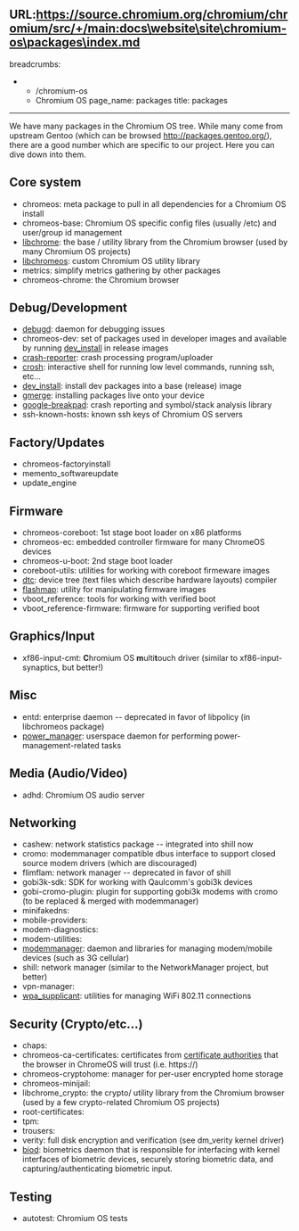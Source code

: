 URL:https://source.chromium.org/chromium/chromium/src/+/main:docs\website\site\chromium-os\packages\index.md
---
breadcrumbs:
- - /chromium-os
  - Chromium OS
page_name: packages
title: packages
---

We have many packages in the Chromium OS tree. While many come from upstream
Gentoo (which can be browsed <http://packages.gentoo.org/>), there are a good
number which are specific to our project. Here you can dive down into them.

## Core system

*   chromeos: meta package to pull in all dependencies for a Chromium OS
            install
*   chromeos-base: Chromium OS specific config files (usually /etc) and
            user/group id management
*   [libchrome](/chromium-os/packages/libchrome): the base / utility
            library from the Chromium browser (used by many Chromium OS
            projects)
*   [libchromeos](/chromium-os/packages/libchromeos): custom Chromium OS
            utility library
*   metrics: simplify metrics gathering by other packages
*   chromeos-chrome: the Chromium browser

## Debug/Development

*   [debugd](https://chromium.googlesource.com/chromiumos/platform2/+/HEAD/debugd/):
            daemon for debugging issues
*   chromeos-dev: set of packages used in developer images and available
            by running
            [dev_install](/chromium-os/developer-library/guides/device/install-software-on-base-images)
            in release images
*   [crash-reporter](/chromium-os/packages/crash-reporting): crash
            processing program/uploader
*   [crosh](https://chromium.googlesource.com/chromiumos/platform2/+/HEAD/crosh/):
            interactive shell for running low level commands, running ssh,
            etc...
*   [dev_install](/chromium-os/developer-library/guides/device/install-software-on-base-images):
            install dev packages into a base (release) image
*   [gmerge](/chromium-os/how-tos-and-troubleshooting/using-the-dev-server):
            installing packages live onto your device
*   [google-breakpad](http://code.google.com/p/google-breakpad): crash
            reporting and symbol/stack analysis library
*   ssh-known-hosts: known ssh keys of Chromium OS servers

## Factory/Updates

*   chromeos-factoryinstall
*   memento_softwareupdate
*   update_engine

## Firmware

*   chromeos-coreboot: 1st stage boot loader on x86 platforms
*   chromeos-ec: embedded controller firmware for many ChromeOS devices
*   chromeos-u-boot: 2nd stage boot loader
*   coreboot-utils: utilities for working with coreboot firmeware images
*   [dtc](http://www.t2-project.org/packages/dtc.html): device tree
            (text files which describe hardware layouts) compiler
*   [flashmap](http://flashmap.googlecode.com): utility for manipulating
            firmware images
*   vboot_reference: tools for working with verified boot
*   vboot_reference-firmware: firmware for supporting verified boot

## Graphics/Input

*   xf86-input-cmt: **C**hromium OS **m**ulti**t**ouch driver (similar
            to xf86-input-synaptics, but better!)

## Misc

*   entd: enterprise daemon -- deprecated in favor of libpolicy (in
            libchromeos package)
*   [power_manager](https://chromium.googlesource.com/chromiumos/platform2/+/HEAD/power_manager/README.md):
            userspace daemon for performing power-management-related tasks

## Media (Audio/Video)

*   adhd: Chromium OS audio server

## Networking

*   cashew: network statistics package -- integrated into shill now
*   cromo: modemmanager compatible dbus interface to support closed
            source modem drivers (which are discouraged)
*   flimflam: network manager -- deprecated in favor of shill
*   gobi3k-sdk: SDK for working with Qaulcomm's gobi3k devices
*   gobi-cromo-plugin: plugin for supporting gobi3k modems with cromo
            (to be replaced & merged with modemmanager)
*   minifakedns:
*   mobile-providers:
*   modem-diagnostics:
*   modem-utilities:
*   [modemmanager](http://cgit.freedesktop.org/ModemManager/ModemManager/):
            daemon and libraries for managing modem/mobile devices (such as 3G
            cellular)
*   shill: network manager (similar to the NetworkManager project, but
            better)
*   vpn-manager:
*   [wpa_supplicant](http://hostap.epitest.fi/wpa_supplicant/):
            utilities for managing WiFi 802.11 connections

## Security (Crypto/etc...)

*   chaps:
*   chromeos-ca-certificates: certificates from [certificate
            authorities](https://en.wikipedia.org/wiki/Certificate_authority)
            that the browser in ChromeOS will trust (i.e. https://)
*   chromeos-cryptohome: manager for per-user encrypted home storage
*   chromeos-minijail:
*   libchrome_crypto: the crypto/ utility library from the Chromium
            browser (used by a few crypto-related Chromium OS projects)
*   root-certificates:
*   tpm:
*   trousers:
*   verity: full disk encryption and verification (see dm_verity kernel
            driver)
*   [biod](/chromium-os/packages/biod): biometrics daemon that is
            responsible for interfacing with kernel interfaces of biometric
            devices, securely storing biometric data, and
            capturing/authenticating biometric input.

## Testing

*   autotest: Chromium OS tests
